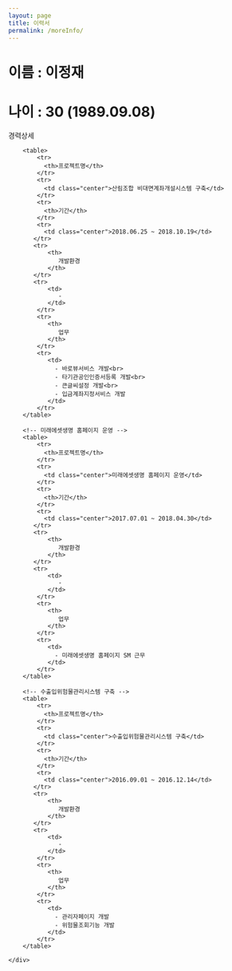 ```yaml
---
layout: page
title: 이력서
permalink: /moreInfo/
---
```


<h1>이름 : 이정재</h1>
<h1>나이 : 30 (1989.09.08)</h1>

<div class="table-users">
   <div class="header">경력상세</div>

<!-- 산림조합 비대면계좌개설시스템 구축 -->
        <table>
            <tr>
              <th>프로젝트명</th>
            </tr>
            <tr>
              <td class="center">산림조합 비대면계좌개설시스템 구축</td>
            </tr>   
            <tr>
              <th>기간</th>
            </tr>
            <tr>
              <td class="center">2018.06.25 ~ 2018.10.19</td>
           </tr>
           <tr>
               <th>
                  개발환경
               </th>
           </tr>
           <tr>
               <td>
                  -
               </td>
            </tr>
            <tr>
               <th>
                  업무
               </th>
            </tr>
            <tr>
               <td>
                 - 바로뷰서비스 개발<br>
                 - 타기관공인인증서등록 개발<br>
                 - 큰글씨설정 개발<br>
                 - 입금계좌지정서비스 개발
               </td>
            </tr>
        </table>

        <!-- 미래에셋생명 홈페이지 운영 -->
        <table>
            <tr>
              <th>프로젝트명</th>
            </tr>
            <tr>
              <td class="center">미래에셋생명 홈페이지 운영</td>
            </tr>   
            <tr>
              <th>기간</th>
            </tr>
            <tr>
              <td class="center">2017.07.01 ~ 2018.04.30</td>
           </tr>
           <tr>
               <th>
                  개발환경
               </th>
           </tr>
           <tr>
               <td>
                  -
               </td>
            </tr>
            <tr>
               <th>
                  업무
               </th>
            </tr>
            <tr>
               <td>
                 - 미래에셋생명 홈페이지 SM 근무
               </td>
            </tr>
        </table>

        <!-- 수출입위험물관리시스템 구축 -->
        <table>
            <tr>
              <th>프로젝트명</th>
            </tr>
            <tr>
              <td class="center">수출입위험물관리시스템 구축</td>
            </tr>   
            <tr>
              <th>기간</th>
            </tr>
            <tr>
              <td class="center">2016.09.01 ~ 2016.12.14</td>
           </tr>
           <tr>
               <th>
                  개발환경
               </th>
           </tr>
           <tr>
               <td>
                  -
               </td>
            </tr>
            <tr>
               <th>
                  업무
               </th>
            </tr>
            <tr>
               <td>
                 - 관리자페이지 개발
                 - 위험물조회기능 개발
               </td>
            </tr>
        </table>

<!-- 스마트긴급구조통제단시스템구축 2016.07.04 ~ 2016.08.31 skip -->
    </div>
</div>
